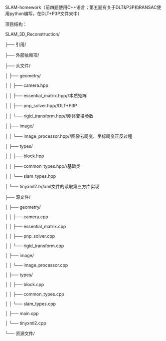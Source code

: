 SLAM-homework（前四题使用C++语言；第五题有关于DLT&P3P和RANSAC使用python编写，在DLT+P3P文件夹中）

项目结构：

SLAM_3D_Reconstruction/

├── 引用/

├── 外部依赖项/

├── 头文件/

│   ├── geometry/

│   │   ├── camera.hpp       

│   │   ├── essential_matrix.hpp//本质矩阵

│   │   ├── pnp_solver.hpp//DLT+P3P

│   │   └── rigid_transform.hpp//刚体变换参数

│   ├── image/

│   │   └── image_processor.hpp//图像去畸变、坐标畸变正反过程

│   ├── types/

│   │   ├── block.hpp

│   │   ├── common_types.hpp//基础类

│   │   └── slam_types.hpp

│   └── tinyxml2.h//xml文件的读取第三方库实现

├── 源文件/

│   ├── geometry/

│   │   ├── camera.cpp

│   │   ├── essential_matrix.cpp

│   │   ├── pnp_solver.cpp

│   │   └── rigid_transform.cpp

│   ├── image/

│   │   └── image_processor.cpp

│   ├── types/

│   │   ├── block.cpp

│   │   ├── common_types.cpp

│   │   └── slam_types.cpp

│   ├── main.cpp

│   └── tinyxml2.cpp

└── 资源文件/
